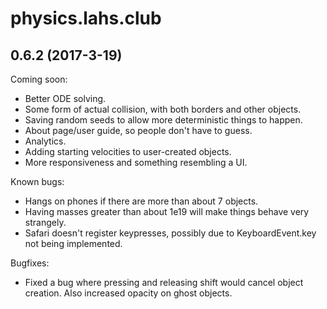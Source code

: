 # physics.lahs.club
## 0.6.2 (2017-3-19)

Coming soon:
* Better ODE solving.
* Some form of actual collision, with both borders and other objects.
* Saving random seeds to allow more deterministic things to happen.
* About page/user guide, so people don't have to guess.
* Analytics.
* Adding starting velocities to user-created objects.
* More responsiveness and something resembling a UI.

Known bugs:
* Hangs on phones if there are more than about 7 objects.
* Having masses greater than about 1e19 will make things behave very strangely.
* Safari doesn't register keypresses, possibly due to KeyboardEvent.key not being implemented.

Bugfixes:
* Fixed a bug where pressing and releasing shift would cancel object creation. Also increased opacity on ghost objects.